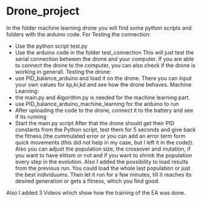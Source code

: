 # Drone_project
In the folder machine learning drone you will find some python scripts and folders with the arduino code. 
For Testing the connection:
- Use the python script test.py
- Use the arduino code in the folder test_connection
This will just test the serial connection between the drone and your computer. If you are able to connect the drone to the computer, you can also check if the drone is working in generall.
Testing the drone:
- use PID_balance_arduino
 and load it on the drone. There you can input your own values for kp,ki,kd and see how the drone behaves.
Machine Learning:
- the main.py and Algorithm.py is needed for the machine learning part.
- use PID_balance_arduino_machine_learning for the arduino to run
- After uploading the code to the drone, connect it to the battery and see if its running
- Start the main.py script
After that the drone should get their PID constants from the Python script, test them for 5 seconds and give back the fitness (the cummulated error or you can add an error term form quick movements (this did not help in my case, but I left it in the code)).
Also you can adjust the population size, the crossover and mutation, if you want to have elitism or not and if you want to shrink the population every step in the evolution. Also I added the possibility to load results from the previous run. You could load the whole last population or just the best individuums.
Then let it run for a few minutes, till it reaches its desired generation or gets a fitness, which you find good.


Also I added 3 Videos which show how the training of the EA was done.
